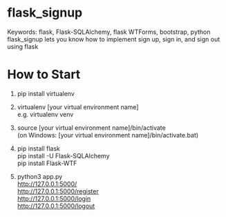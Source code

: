 # flask_signup
Keywords: flask, Flask-SQLAlchemy, flask WTForms, bootstrap, python <br>
flask_signup lets you know how to implement sign up, sign in, and sign out using flask

# How to Start
1. pip install virtualenv

2. virtualenv [your virtual environment name] <br>
e.g. virtualenv venv

3. source [your virtual environment name]/bin/activate <br>
(on Windows: [your virtual environment name]/bin/activate.bat)

4. pip install flask <br>
pip install -U Flask-SQLAlchemy <br>
pip install Flask-WTF

5. python3 app.py <br>
http://127.0.0.1:5000/ <br>
http://127.0.0.1:5000/register <br>
http://127.0.0.1:5000/login <br>
http://127.0.0.1:5000/logout <br>
